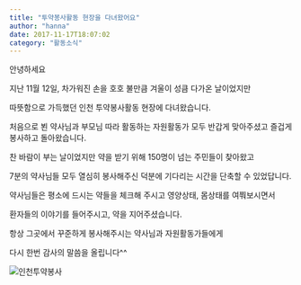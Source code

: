 ```yaml
---
title: "투약봉사활동 현장을 다녀왔어요"
author: "hanna"
date: 2017-11-17T18:07:02
category: "활동소식"
---
```


안녕하세요

지난 11월 12일, 차가워진 손을 호호 불만큼 겨울이 성큼 다가온 날이었지만

따뜻함으로 가득했던 인천 투약봉사활동 현장에 다녀왔습니다.

처음으로 뵌 약사님과 부모님 따라 활동하는 자원활동가 모두 반갑게 맞아주셨고 즐겁게 봉사하고 돌아왔습니다.

찬 바람이 부는 날이었지만 약을 받기 위해 150명이 넘는 주민들이 찾아왔고

7분의 약사님들 모두 열심히 봉사해주신 덕분에 기다리는 시간을 단축할 수 있었답니다.

약사님들은 평소에 드시는 약들을 체크해 주시고 영양상태, 몸상태를 여쭤보시면서

환자들의 이야기를 들어주시고, 약을 지어주셨습니다.

항상 그곳에서 꾸준하게 봉사해주시는 약사님과 자원활동가들에게

다시 한번 감사의 말씀을 올립니다^^

![인천투약봉사](/files/attach/images/2318/726/033/3e8556c81e6042443b55ae05cad48f83.jpg)
